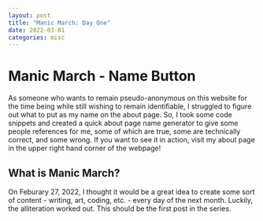```yaml
---
layout: post
title: "Manic March: Day One"
date: 2022-03-01
categories: misc
---
```


# Manic March - Name Button

As someone who wants to remain pseudo-anonymous on this website for the time being while still wishing to remain identifiable, I struggled to figure out what to put as my name on the about page. So, I took some code snippets and created a quick about page name generator to give some people references for me, some of which are true, some are technically correct, and some wrong. If you want to see it in action, visit my about page in the upper right hand corner of the webpage!

## What is Manic March?

On Feburary 27, 2022, I thought it would be a great idea to create some sort of content - writing, art, coding, etc. - every day of the next month. Luckily, the alliteration worked out. This should be the first post in the series.
